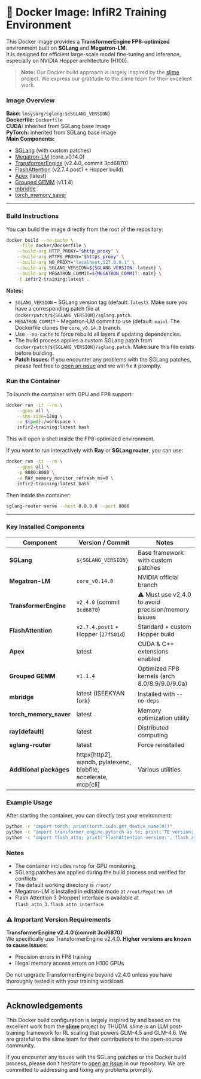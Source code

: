 # 🧱 Docker Image: InfiR2 Training Environment

This Docker image provides a **TransformerEngine FP8-optimized** environment built on **SGLang** and **Megatron-LM**.  
It is designed for efficient large-scale model fine-tuning and inference, especially on NVIDIA Hopper architecture (H100).

> **Note:** Our Docker build approach is largely inspired by the [slime](https://github.com/THUDM/slime) project. We express our gratitude to the slime team for their excellent work.


### Image Overview

**Base:** `lmsysorg/sglang:${SGLANG_VERSION}`  
**Dockerfile:** `Dockerfile`  
**CUDA:** inherited from SGLang base image  
**PyTorch:** inherited from SGLang base image  
**Main Components:**
- [SGLang](https://github.com/sgl-project/sglang) (with custom patches)
- [Megatron-LM](https://github.com/NVIDIA/Megatron-LM) (core_v0.14.0)
- [TransformerEngine](https://github.com/NVIDIA/TransformerEngine) (v2.4.0, commit 3cd6870)
- [FlashAttention](https://github.com/Dao-AILab/flash-attention) (v2.7.4.post1 + Hopper build)
- [Apex](https://github.com/NVIDIA/apex) (latest)
- [Grouped GEMM](https://github.com/fanshiqing/grouped_gemm) (v1.1.4)
- [mbridge](https://github.com/ISEEKYAN/mbridge.git)
- [torch_memory_saver](https://github.com/fzyzcjy/torch_memory_saver.git)

---

### Build Instructions

You can build the image directly from the root of the repository:

```bash
docker build --no-cache \
    --file docker/Dockerfile \
    --build-arg HTTP_PROXY="$http_proxy" \
    --build-arg HTTPS_PROXY="$https_proxy" \
    --build-arg NO_PROXY="localhost,127.0.0.1" \
    --build-arg SGLANG_VERSION=${SGLANG_VERSION:-latest} \
    --build-arg MEGATRON_COMMIT=${MEGATRON_COMMIT:-main} \
    -t infir2-training:latest .
```

 **Notes:**

* `SGLANG_VERSION` – SGLang version tag (default: `latest`). Make sure you have a corresponding patch file at `docker/patch/${SGLANG_VERSION}/sglang.patch`.
* `MEGATRON_COMMIT` – Megatron-LM commit to use (default: `main`). The Dockerfile clones the `core_v0.14.0` branch.
* Use `--no-cache` to force rebuild all layers if updating dependencies.
* The build process applies a custom SGLang patch from `docker/patch/${SGLANG_VERSION}/sglang.patch`. Make sure this file exists before building.
* **Patch Issues:** If you encounter any problems with the SGLang patches, please feel free to [open an issue](https://github.com/InfiXAI/InfiR2/issues) and we will fix it promptly.


### Run the Container

To launch the container with GPU and FP8 support:

```bash
docker run -it --rm \
    --gpus all \
    --shm-size=128g \
    -v $(pwd):/workspace \
    infir2-training:latest bash
```

This will open a shell inside the FP8-optimized environment.

If you want to run interactively with **Ray** or **SGLang router**, you can use:

```bash
docker run -it --rm \
    --gpus all \
    -p 8080:8080 \
    -e RAY_memory_monitor_refresh_ms=0 \
    infir2-training:latest bash
```

Then inside the container:

```bash
sglang-router serve --host 0.0.0.0 --port 8080
```

---

### Key Installed Components

| Component                  | Version / Commit                     | Notes                                       |
| -------------------------- | ------------------------------------ | ------------------------------------------- |
| **SGLang**                 | `${SGLANG_VERSION}`                  | Base framework with custom patches          |
| **Megatron-LM**            | `core_v0.14.0`                       | NVIDIA official branch                      |
| **TransformerEngine**      | `v2.4.0` (commit `3cd6870`)          | ⚠️ Must use v2.4.0 to avoid precision/memory issues |
| **FlashAttention**         | `v2.7.4.post1` + Hopper (`27f501d`)  | Standard + custom Hopper build              |
| **Apex**                   | latest                               | CUDA & C++ extensions enabled               |
| **Grouped GEMM**           | `v1.1.4`                             | Optimized FP8 kernels (arch 8.0/8.9/9.0/9.0a) |
| **mbridge**                | latest (ISEEKYAN fork)               | Installed with `--no-deps`                  |
| **torch_memory_saver**     | latest                               | Memory optimization utility                 |
| **ray[default]**           | latest                               | Distributed computing                       |
| **sglang-router**          | latest                               | Force reinstalled                           |
| **Additional packages**    | httpx[http2], wandb, pylatexenc, blobfile, accelerate, mcp[cli] | Various utilities |


### Example Usage

After starting the container, you can directly test your environment:

```bash
python -c "import torch; print(torch.cuda.get_device_name(0))"
python -c "import transformer_engine.pytorch as te; print('TE version:', te.__version__)"
python -c "import flash_attn; print('FlashAttention version:', flash_attn.__version__)"
```

### Notes

- The container includes `nvtop` for GPU monitoring
- SGLang patches are applied during the build process and verified for conflicts
- The default working directory is `/root/`
- Megatron-LM is installed in editable mode at `/root/Megatron-LM`
- Flash Attention 3 (Hopper) interface is available at `flash_attn_3.flash_attn_interface`

### ⚠️ Important Version Requirements

**TransformerEngine v2.4.0 (commit 3cd6870)**  
We specifically use TransformerEngine v2.4.0. **Higher versions are known to cause issues:**
- Precision errors in FP8 training
- Illegal memory access errors on H100 GPUs

Do not upgrade TransformerEngine beyond v2.4.0 unless you have thoroughly tested it with your training workload.

---

## Acknowledgements

This Docker build configuration is largely inspired by and based on the excellent work from the [**slime**](https://github.com/THUDM/slime) project by THUDM. slime is an LLM post-training framework for RL scaling that powers GLM-4.5 and GLM-4.6. We are grateful to the slime team for their contributions to the open-source community.

If you encounter any issues with the SGLang patches or the Docker build process, please don't hesitate to [open an issue](https://github.com/InfiXAI/InfiR2/issues) in our repository. We are committed to addressing and fixing any problems promptly.

